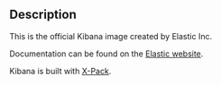 ## Description

This is the official Kibana image created by Elastic Inc.

Documentation can be found on the [Elastic website](https://www.elastic.co/guide/en/kibana/current/_configuring_kibana_on_docker.html).

Kibana is built with [X-Pack](https://www.elastic.co/guide/en/x-pack/current/index.html).
